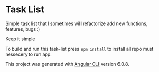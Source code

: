 # Task List

Simple task list that I sometimes will refactorize add new functions, features, bugs :)

Keep it simple

To build and run this task-list press `npm install` to install all repo must nessecery to run app.

This project was generated with [Angular CLI](https://github.com/angular/angular-cli) version 6.0.8.
